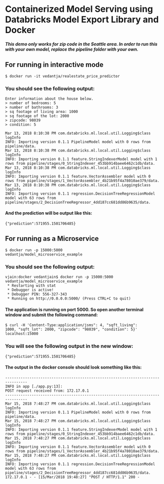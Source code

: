 # Containerized Model Serving using Databricks Model Export Library and Docker

##### This demo only works for zip code in the Seattle area. In order to run this with your own model, replace the pipeline folder with your own. 

## For running in interactive mode


<code>$ docker run -it vedantja/realestate_price_predictor</code>

### You should see the following output:
```
Enter information about the house below.
> number of bedrooms: 5 
> number of bathrooms: 3 
> sq footage of living area: 1000
> sq footage of the lot: 2000
> zipcode: 98039
> condition: 5
```
```
Mar 13, 2018 8:10:38 PM com.databricks.ml.local.util.Logging$class logInfo
INFO: Importing version 0.1.1 PipelineModel model with 0 rows from pipeline/data.
Mar 13, 2018 8:10:38 PM com.databricks.ml.local.util.Logging$class logInfo
INFO: Importing version 0.1.1 feature.StringIndexerModel model with 1 rows from pipeline/stages/0_StringIndexer_453bb914baee6462c1db/data.
Mar 13, 2018 8:10:38 PM com.databricks.ml.local.util.Logging$class logInfo
INFO: Importing version 0.1.1 feature.VectorAssembler model with 0 rows from pipeline/stages/1_VectorAssembler_4b21b95f4a78010ae379/data.
Mar 13, 2018 8:10:38 PM com.databricks.ml.local.util.Logging$class logInfo
INFO: Importing version 0.1.1 regression.DecisionTreeRegressionModel model with 63 rows from pipeline/stages/2_DecisionTreeRegressor_4dd187cc681dd86b9635/data.
```

#### And the prediction will be output like this: 
``` 
{"prediction":571955.1501706485} 
```

## For running as a Microservice

<code>$ docker run -p 15000:5000 vedantja/model_microservice_example</code>
### You should see the following output:
```
vjain:docker vedantjain$ docker run -p 15000:5000 vedantja/model_microservice_example
 * Restarting with stat
 * Debugger is active!
 * Debugger PIN: 556-327-343
 * Running on http://0.0.0.0:5000/ (Press CTRL+C to quit)
```
#### The application is running on port 5000. So open another terminal window and submit the following command:

<code>$ curl -H 'Content-Type:application/jsms": 4, "sqft_living": 1000, "sqft_lot": 2000, "zipcode": "98039", "condition": 5}' localhost:15000</code>

### You will see the following output in the new window:
```
{"prediction":571955.1501706485}
```
#### The output in the docker console should look something like this:
```
--------------------------------------------------------------------------------
INFO in app [./app.py:13]:
POST request received from: 172.17.0.1
--------------------------------------------------------------------------------
Mar 15, 2018 7:48:27 PM com.databricks.ml.local.util.Logging$class logInfo
INFO: Importing version 0.1.1 PipelineModel model with 0 rows from pipeline/data.
Mar 15, 2018 7:48:27 PM com.databricks.ml.local.util.Logging$class logInfo
INFO: Importing version 0.1.1 feature.StringIndexerModel model with 1 rows from pipeline/stages/0_StringIndexer_453bb914baee6462c1db/data.
Mar 15, 2018 7:48:27 PM com.databricks.ml.local.util.Logging$class logInfo
INFO: Importing version 0.1.1 feature.VectorAssembler model with 0 rows from pipeline/stages/1_VectorAssembler_4b21b95f4a78010ae379/data.
Mar 15, 2018 7:48:27 PM com.databricks.ml.local.util.Logging$class logInfo
INFO: Importing version 0.1.1 regression.DecisionTreeRegressionModel model with 63 rows from pipeline/stages/2_DecisionTreeRegressor_4dd187cc681dd86b9635/data.
172.17.0.1 - - [15/Mar/2018 19:48:27] "POST / HTTP/1.1" 200 -
```

